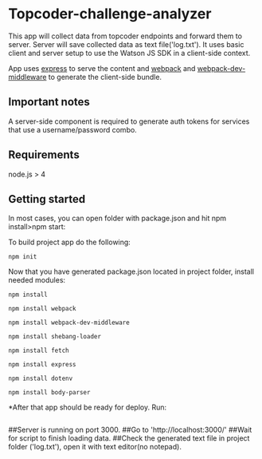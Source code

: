 # Topcoder-challenge-analyzer

This app will collect data from topcoder endpoints and forward them to server. Server will save collected data as text file('log.txt').
It uses basic client and server setup to use the Watson JS SDK in a client-side context.

App uses [express](http://expressjs.com/) to serve the content and [webpack](https://www.npmjs.com/package/webpack-dev-middleware) and
[webpack-dev-middleware](https://www.npmjs.com/package/webpack-dev-middleware) to generate the client-side bundle.

## Important notes

A server-side component is required to generate auth tokens for services that use a username/password combo.

## Requirements

node.js > 4

## Getting started

In most cases, you can open folder with package.json and hit npm install>npm start:


To build project app do the following:

```
npm init
```
Now that you have generated package.json located in project folder, install needed modules:

```
npm install
```

```
npm install webpack
```

```
npm install webpack-dev-middleware
```

```
npm install shebang-loader
```

```
npm install fetch
```

```
npm install express
```

```
npm install dotenv
```

```
npm install body-parser
```

*After that app should be ready for deploy. Run:

```npm start
```
##Server is running on port 3000.
##Go to 'http://localhost:3000/'
##Wait for script to finish loading data.
##Check the generated text file in project folder ('log.txt'), open it with text editor(no notepad).



